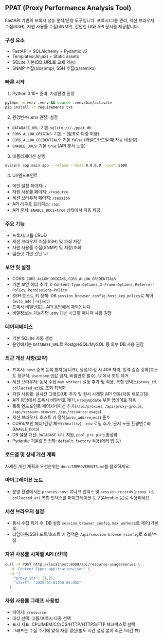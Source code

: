 ## PPAT (Proxy Performance Analysis Tool)

FastAPI 기반의 프록시 성능 분석/운영 도구입니다. 프록시/그룹 관리, 세션 브라우저 수집(SSH), 자원 사용률 수집(SNMP), 간단한 UI와 API 문서를 제공합니다.

### 구성 요소
- FastAPI + SQLAlchemy + Pydantic v2
- Templates(Jinja2) + Static assets
- SQLite 기본(DB_URL로 교체 가능)
- SNMP 수집(aiosnmp), SSH 수집(paramiko)

### 빠른 시작
1) Python 3.10+ 준비, 가상환경 권장
```bash
python -m venv .venv && source .venv/bin/activate
pip install -r requirements.txt
```

2) 환경변수(.env 권장) 설정
- `DATABASE_URL`: 기본 `sqlite:///./ppat.db`
- `CORS_ALLOW_ORIGINS`: 기본 `*` (쉼표로 다중 허용)
- `CORS_ALLOW_CREDENTIALS`: 기본 `false` (와일드카드일 때 자동 비활성)
- `ENABLE_DOCS`: 기본 `true` (API 문서 노출)

3) 애플리케이션 실행
```bash
uvicorn app.main:app --reload --host 0.0.0.0 --port 8000
```

4) UI/엔드포인트
- 메인 설정 페이지: `/`
- 자원 사용률 페이지: `/resource`
- 세션 브라우저 페이지: `/session`
- API 라우트 프리픽스: `/api`
- API 문서: `ENABLE_DOCS=true` 상태에서 자동 제공

### 주요 기능
- 프록시/그룹 CRUD
- 세션 브라우저 수집(SSH) 및 파싱 저장
- 자원 사용률 수집(SNMP) 및 저장/조회
- 템플릿 기반 간단 UI

### 보안 및 설정
- CORS: `CORS_ALLOW_ORIGINS`, `CORS_ALLOW_CREDENTIALS`
- 기본 보안 헤더 추가: `X-Content-Type-Options`, `X-Frame-Options`, `Referrer-Policy`, `Permissions-Policy`
- SSH 호스트 키 정책: DB `session_browser_config.host_key_policy`로 제어(`auto_add` | `reject`)
- 프록시 비밀번호는 API 응답에서 제외됩니다.
- 비밀정보는 가능하면 .env 대신 시크릿 매니저 사용 권장

### 데이터베이스
- 기본 SQLite 자동 생성
- 운영에서는 `DATABASE_URL`로 PostgreSQL/MySQL 등 외부 DB 사용 권장

### 최근 개선 사항(요약)
- 프록시: `host` 중복 등록 방지(유니크), 생성/수정 시 409 처리, 입력 검증 강화(호스트 정규식, `username` 빈값 금지, 비밀번호 필수). UI에서 포트 제거.
- 세션 브라우저: 동시 수집 `max_workers` 설정 추가 및 적용, 복합 인덱스(`proxy_id, collected_at`)로 조회 최적화
- 자원 사용률: 실시간 그래프(UI) 추가 및 원시 시계열 API 연동(자동 새로고침)
- API 응답에서 프록시 비밀번호 제거, `ProxyUpdate` 부분 업데이트 허용
- 목록 엔드포인트 페이지네이션 추가(`/api/proxies`, `/api/proxy-groups`, `/api/session-browser`, `/api/resource-usage`)
- 세션 브라우저: 호스트 키 정책(`auto_add/reject`) 준수
- CORS/보안 헤더/건강 체크(`/healthz`), `.env` 로딩 추가, 문서 노출 환경변수화(`ENABLE_DOCS`)
- DB 설정 개선: `DATABASE_URL` 지원, `pool_pre_ping` 활성화
- Pydantic 기본값 안전화: `default_factory` 적용(에러 맵 등)

### 로드맵 및 상세 개선 계획
자세한 개선 계획과 우선순위는 `docs/IMPROVEMENTS.md`를 참조하세요.

### 마이그레이션 노트
- 운영 환경에서는 `proxies.host` 유니크 인덱스 및 `session_records(proxy_id, collected_at)` 복합 인덱스를 마이그레이션 도구(Alembic 등)로 적용하세요.

### 세션 브라우저 설정
- 동시 수집 워커 수: DB 설정 `session_browser_config.max_workers`로 제어(기본 4)
- 타임아웃/SSH 포트/호스트 키 정책은 `/api/session-browser/config`로 조회/수정

### 자원 사용률 시계열 API (선택)
```bash
curl -X POST http://localhost:8000/api/resource-usage/series \
  -H 'Content-Type: application/json' \
  -d '{
    "proxy_ids": [1,2],
    "start": "2025-01-01T00:00:00Z"
  }'
```

### 자원 사용률 그래프 사용법
- 페이지: `/resource`
- 대상 선택: 그룹/프록시 다중 선택
- 표시 지표: CPU/MEM/CC/CS/HTTP/HTTPS/FTP 체크박스로 선택
- 그래프는 수집 주기에 맞춰 자동 갱신(별도 시간 설정 없이 최근 1시간 뷰)

